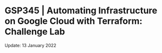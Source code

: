 # GSP345 | Automating Infrastructure on Google Cloud with Terraform: Challenge Lab

Update: 13 January 2022
